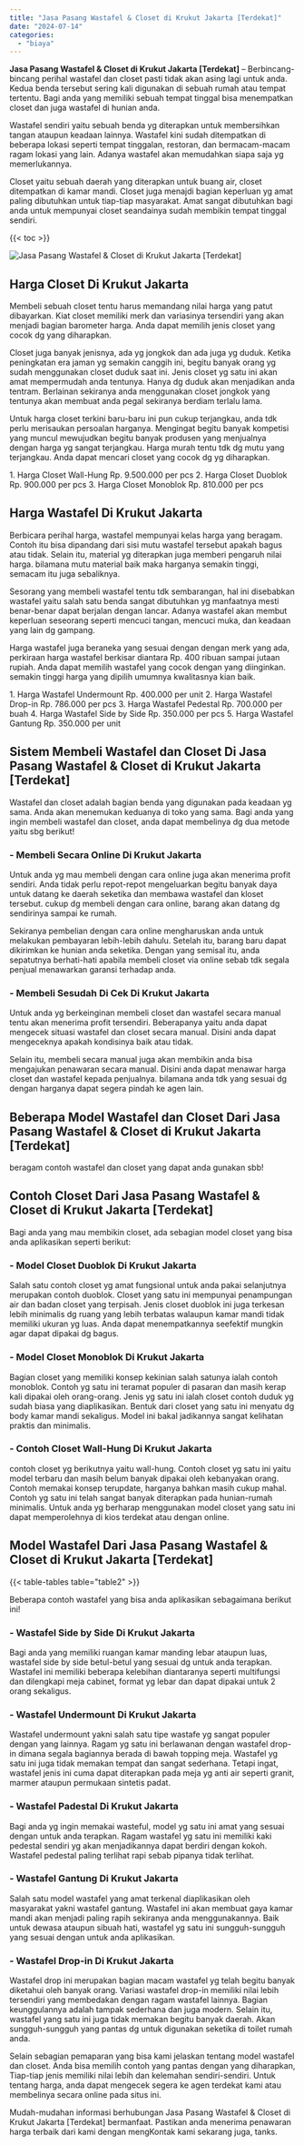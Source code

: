 ```yaml
---
title: "Jasa Pasang Wastafel & Closet di Krukut Jakarta [Terdekat]"
date: "2024-07-14"
categories: 
  - "biaya"
---
```


**Jasa Pasang Wastafel & Closet di Krukut Jakarta \[Terdekat\]** – Berbincang-bincang perihal wastafel dan closet pasti tidak akan asing lagi untuk anda. Kedua benda tersebut sering kali digunakan di sebuah rumah atau tempat tertentu. Bagi anda yang memiliki sebuah tempat tinggal bisa menempatkan closet dan juga wastafel di hunian anda.

Wastafel sendiri yaitu sebuah benda yg diterapkan untuk membersihkan tangan ataupun keadaan lainnya. Wastafel kini sudah ditempatkan di beberapa lokasi seperti tempat tinggalan, restoran, dan bermacam-macam ragam lokasi yang lain. Adanya wastafel akan memudahkan siapa saja yg memerlukannya.

Closet yaitu sebuah daerah yang diterapkan untuk buang air, closet ditempatkan di kamar mandi. Closet juga menajdi bagian keperluan yg amat paling dibutuhkan untuk tiap-tiap masyarakat. Amat sangat dibutuhkan bagi anda untuk mempunyai closet seandainya sudah membikin tempat tinggal sendiri.

{{< toc >}}

![Jasa Pasang Wastafel & Closet di Krukut Jakarta [Terdekat]](/images/wastafel-closet-murah49.png)

## Harga Closet Di Krukut Jakarta

Membeli sebuah closet tentu harus memandang nilai harga yang patut dibayarkan. Kiat closet memiliki merk dan variasinya tersendiri yang akan menjadi bagian barometer harga. Anda dapat memilih jenis closet yang cocok dg yang diharapkan.

Closet juga banyak jenisnya, ada yg jongkok dan ada juga yg duduk. Ketika peningkatan era jaman yg semakin canggih ini, begitu banyak orang yg sudah menggunakan closet duduk saat ini. Jenis closet yg satu ini akan amat mempermudah anda tentunya. Hanya dg duduk akan menjadikan anda tentram. Berlainan sekiranya anda menggunakan closet jongkok yang tentunya akan membuat anda pegal sekiranya berdiam terlalu lama.

Untuk harga closet terkini baru-baru ini pun cukup terjangkau, anda tdk perlu merisaukan persoalan harganya. Mengingat begitu banyak kompetisi yang muncul mewujudkan begitu banyak produsen yang menjualnya dengan harga yg sangat terjangkau. Harga murah tentu tdk dg mutu yang terjangkau. Anda dapat mencari closet yang cocok dg yg diharapkan.

1\. Harga Closet Wall-Hung Rp. 9.500.000 per pcs 2. Harga Closet Duoblok Rp. 900.000 per pcs 3. Harga Closet Monoblok Rp. 810.000 per pcs

## Harga Wastafel Di Krukut Jakarta

Berbicara perihal harga, wastafel mempunyai kelas harga yang beragam. Contoh itu bisa dipandang dari sisi mutu wastafel tersebut apakah bagus atau tidak. Selain itu, material yg diterapkan juga memberi pengaruh nilai harga. bilamana mutu material baik maka harganya semakin tinggi, semacam itu juga sebaliknya.

Sesorang yang membeli wastafel tentu tdk sembarangan, hal ini disebabkan wastafel yaitu salah satu benda sangat dibutuhkan yg manfaatnya mesti benar-benar dapat berjalan dengan lancar. Adanya wastafel akan membut keperluan seseorang seperti mencuci tangan, mencuci muka, dan keadaan yang lain dg gampang.

Harga wastafel juga beraneka yang sesuai dengan dengan merk yang ada, perkiraan harga wastafel berkisar diantara Rp. 400 ribuan sampai jutaan rupiah. Anda dapat memilih wastafel yang cocok dengan yang diinginkan. semakin tinggi harga yang dipilih umumnya kwalitasnya kian baik.

1\. Harga Wastafel Undermount Rp. 400.000 per unit 2. Harga Wastafel Drop-in Rp. 786.000 per pcs 3. Harga Wastafel Pedestal Rp. 700.000 per buah 4. Harga Wastafel Side by Side Rp. 350.000 per pcs 5. Harga Wastafel Gantung Rp. 350.000 per unit

## Sistem Membeli Wastafel dan Closet Di Jasa Pasang Wastafel & Closet di Krukut Jakarta \[Terdekat\]

Wastafel dan closet adalah bagian benda yang digunakan pada keadaan yg sama. Anda akan menemukan keduanya di toko yang sama. Bagi anda yang ingin membeli wastafel dan closet, anda dapat membelinya dg dua metode yaitu sbg berikut!

### \- Membeli Secara Online Di Krukut Jakarta

Untuk anda yg mau membeli dengan cara online juga akan menerima profit sendiri. Anda tidak perlu repot-repot mengeluarkan begitu banyak daya untuk datang ke daerah seketika dan membawa wastafel dan kloset tersebut. cukup dg membeli dengan cara online, barang akan datang dg sendirinya sampai ke rumah.

Sekiranya pembelian dengan cara online mengharuskan anda untuk melakukan pembayaran lebih-lebih dahulu. Setelah itu, barang baru dapat dikirimkan ke hunian anda seketika. Dengan yang semisal itu, anda sepatutnya berhati-hati apabila membeli closet via online sebab tdk segala penjual menawarkan garansi terhadap anda.

### \- Membeli Sesudah Di Cek Di Krukut Jakarta

Untuk anda yg berkeinginan membeli closet dan wastafel secara manual tentu akan menerima profit tersendiri. Beberapanya yaitu anda dapat mengecek situasi wastafel dan closet secara manual. Disini anda dapat mengeceknya apakah kondisinya baik atau tidak.

Selain itu, membeli secara manual juga akan membikin anda bisa mengajukan penawaran secara manual. Disini anda dapat menawar harga closet dan wastafel kepada penjualnya. bilamana anda tdk yang sesuai dg dengan harganya dapat segera pindah ke agen lain.

## Beberapa Model Wastafel dan Closet Dari Jasa Pasang Wastafel & Closet di Krukut Jakarta \[Terdekat\]

beragam contoh wastafel dan closet yang dapat anda gunakan sbb!

## Contoh Closet Dari Jasa Pasang Wastafel & Closet di Krukut Jakarta \[Terdekat\]

Bagi anda yang mau membikin closet, ada sebagian model closet yang bisa anda aplikasikan seperti berikut:

### \- Model Closet Duoblok Di Krukut Jakarta

Salah satu contoh closet yg amat fungsional untuk anda pakai selanjutnya merupakan contoh duoblok. Closet yang satu ini mempunyai penampungan air dan badan closet yang terpisah. Jenis closet duoblok ini juga terkesan lebih minimalis dg ruang yang lebih terbatas walaupun kamar mandi tidak memiliki ukuran yg luas. Anda dapat menempatkannya seefektif mungkin agar dapat dipakai dg bagus.

### \- Model Closet Monoblok Di Krukut Jakarta

Bagian closet yang memiliki konsep kekinian salah satunya ialah contoh monoblok. Contoh yg satu ini teramat populer di pasaran dan masih kerap kali dipakai oleh orang-orang. Jenis yg satu ini ialah closet contoh duduk yg sudah biasa yang diaplikasikan. Bentuk dari closet yang satu ini menyatu dg body kamar mandi sekaligus. Model ini bakal jadikannya sangat kelihatan praktis dan minimalis.

### \- Contoh Closet Wall-Hung Di Krukut Jakarta

contoh closet yg berikutnya yaitu wall-hung. Contoh closet yg satu ini yaitu model terbaru dan masih belum banyak dipakai oleh kebanyakan orang. Contoh memakai konsep terupdate, harganya bahkan masih cukup mahal. Contoh yg satu ini telah sangat banyak diterapkan pada hunian-rumah minimalis. Untuk anda yg berharap menggunakan model closet yang satu ini dapat memperolehnya di kios terdekat atau dengan online.

## Model Wastafel Dari Jasa Pasang Wastafel & Closet di Krukut Jakarta \[Terdekat\]

{{< table-tables table="table2" >}}

Beberapa contoh wastafel yang bisa anda aplikasikan sebagaimana berikut ini!

### \- Wastafel Side by Side Di Krukut Jakarta

Bagi anda yang memiliki ruangan kamar manding lebar ataupun luas, wastafel side by side betul-betul yang sesuai dg untuk anda terapkan. Wastafel ini memiliki beberapa kelebihan diantaranya seperti multifungsi dan dilengkapi meja cabinet, format yg lebar dan dapat dipakai untuk 2 orang sekaligus.

### \- Wastafel Undermount Di Krukut Jakarta

Wastafel undermount yakni salah satu tipe wastafe yg sangat populer dengan yang lainnya. Ragam yg satu ini berlawanan dengan wastafel drop-in dimana segala bagiannya berada di bawah topping meja. Wastafel yg satu ini juga tidak memakan tempat dan sangat sederhana. Tetapi ingat, wastafel jenis ini cuma dapat diterapkan pada meja yg anti air seperti granit, marmer ataupun permukaan sintetis padat.

### \- Wastafel Padestal Di Krukut Jakarta

Bagi anda yg ingin memakai wasteful, model yg satu ini amat yang sesuai dengan untuk anda terapkan. Ragam wastafel yg satu ini memiliki kaki pedestal sendiri yg akan menjadikannya dapat berdiri dengan kokoh. Wastafel pedestal paling terlihat rapi sebab pipanya tidak terlihat.

### \- Wastafel Gantung Di Krukut Jakarta

Salah satu model wastafel yang amat terkenal diaplikasikan oleh masyarakat yakni wastafel gantung. Wastafel ini akan membuat gaya kamar mandi akan menjadi paling rapih sekiranya anda menggunakannya. Baik untuk dewasa ataupun sibuah hati, wastafel yg satu ini sungguh-sungguh yang sesuai dengan untuk anda aplikasikan.

### \- Wastafel Drop-in Di Krukut Jakarta

Wastafel drop ini merupakan bagian macam wastafel yg telah begitu banyak diketahui oleh banyak orang. Variasi wastafel drop-in memiliki nilai lebih tersendiri yang membedakan dengan ragam wastafel lainnya. Bagian keunggulannya adalah tampak sederhana dan juga modern. Selain itu, wastafel yang satu ini juga tidak memakan begitu banyak daerah. Akan sungguh-sungguh yang pantas dg untuk digunakan seketika di toilet rumah anda.

Selain sebagian pemaparan yang bisa kami jelaskan tentang model wastafel dan closet. Anda bisa memilih contoh yang pantas dengan yang diharapkan, Tiap-tiap jenis memiliki nilai lebih dan kelemahan sendiri-sendiri. Untuk tentang harga, anda dapat mengecek segera ke agen terdekat kami atau membelinya secara online pada situs ini.

Mudah-mudahan informasi berhubungan Jasa Pasang Wastafel & Closet di Krukut Jakarta \[Terdekat\] bermanfaat. Pastikan anda menerima penawaran harga terbaik dari kami dengan mengKontak kami sekarang juga, tanks.
